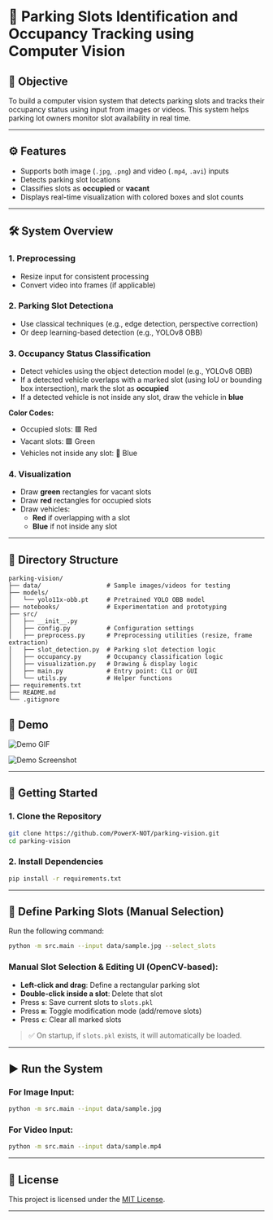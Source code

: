 # 🚗 Parking Slots Identification and Occupancy Tracking using Computer Vision

## 📌 Objective

To build a computer vision system that detects parking slots and tracks their occupancy status using input from images or videos. This system helps parking lot owners monitor slot availability in real time.

---

## ⚙️ Features

- Supports both image (`.jpg`, `.png`) and video (`.mp4`, `.avi`) inputs  
- Detects parking slot locations  
- Classifies slots as **occupied** or **vacant**  
- Displays real-time visualization with colored boxes and slot counts  

---

## 🛠️ System Overview

### 1. Preprocessing

- Resize input for consistent processing  
- Convert video into frames (if applicable)

### 2. Parking Slot Detectiona

- Use classical techniques (e.g., edge detection, perspective correction)  
- Or deep learning-based detection (e.g., YOLOv8 OBB)

### 3. Occupancy Status Classification

- Detect vehicles using the object detection model (e.g., YOLOv8 OBB)
- If a detected vehicle overlaps with a marked slot (using IoU or bounding box intersection), mark the slot as **occupied**
- If a detected vehicle is not inside any slot, draw the vehicle in **blue**

**Color Codes:**
- Occupied slots: 🟥 Red  
- Vacant slots: 🟩 Green  
- Vehicles not inside any slot: 🔵 Blue

### 4. Visualization

- Draw **green** rectangles for vacant slots  
- Draw **red** rectangles for occupied slots  
- Draw vehicles:
  - **Red** if overlapping with a slot
  - **Blue** if not inside any slot  

---

## 📂 Directory Structure

```
parking-vision/
├── data/                  # Sample images/videos for testing
├── models/
│   └── yolo11x-obb.pt     # Pretrained YOLO OBB model
├── notebooks/             # Experimentation and prototyping
├── src/
│   ├── __init__.py
│   ├── config.py          # Configuration settings
│   ├── preprocess.py      # Preprocessing utilities (resize, frame extraction)
│   ├── slot_detection.py  # Parking slot detection logic
│   ├── occupancy.py       # Occupancy classification logic
│   ├── visualization.py   # Drawing & display logic
│   ├── main.py            # Entry point: CLI or GUI
│   └── utils.py           # Helper functions
├── requirements.txt
├── README.md
└── .gitignore
```

## 🎥 Demo

![Demo GIF](https://github.com/PowerX-NOT/parking-vision/blob/242d3c729dc007ea4f569d985664f2af94de6bf8/demo/demo.gif)

![Demo Screenshot](https://github.com/PowerX-NOT/parking-vision/blob/242d3c729dc007ea4f569d985664f2af94de6bf8/demo/demo.png)

---

## 🚀 Getting Started

### 1. Clone the Repository

```bash
git clone https://github.com/PowerX-NOT/parking-vision.git
cd parking-vision
```

### 2. Install Dependencies

```bash
pip install -r requirements.txt
```

---

## 🎯 Define Parking Slots (Manual Selection)

Run the following command:

```bash
python -m src.main --input data/sample.jpg --select_slots
```

### Manual Slot Selection & Editing UI (OpenCV-based):

- **Left-click and drag**: Define a rectangular parking slot  
- **Double-click inside a slot**: Delete that slot  
- Press **`s`**: Save current slots to `slots.pkl`  
- Press **`m`**: Toggle modification mode (add/remove slots)  
- Press **`c`**: Clear all marked slots  

> ✅ On startup, if `slots.pkl` exists, it will automatically be loaded.

---

## ▶️ Run the System

### For Image Input:

```bash
python -m src.main --input data/sample.jpg
```

### For Video Input:

```bash
python -m src.main --input data/sample.mp4
```

---

## 📌 License

This project is licensed under the [MIT License](LICENSE).

---
